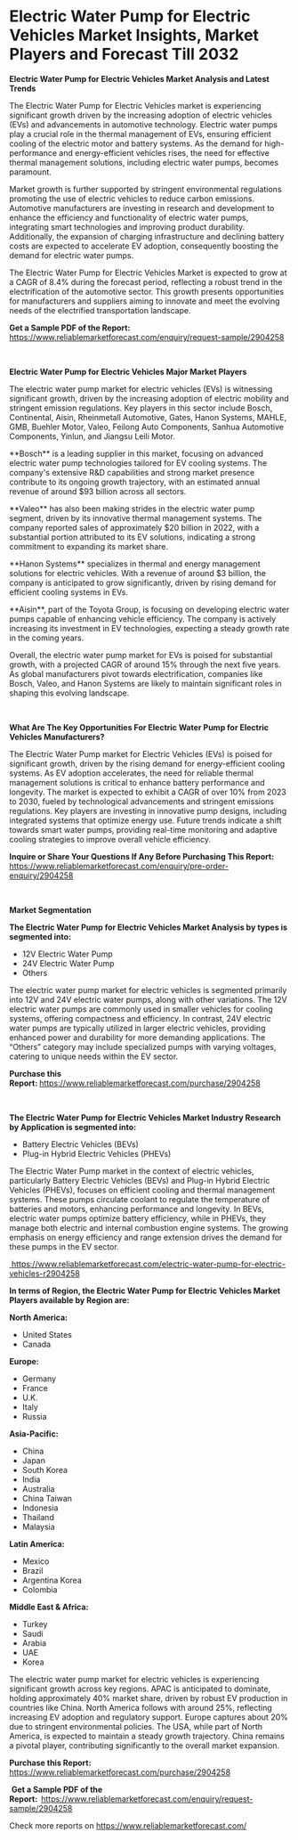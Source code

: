 <p><h1>Electric Water Pump for Electric Vehicles Market Insights, Market Players and Forecast Till 2032</h1></p><p><strong>Electric Water Pump for Electric Vehicles Market Analysis and Latest Trends</strong></p>
<p><p>The Electric Water Pump for Electric Vehicles market is experiencing significant growth driven by the increasing adoption of electric vehicles (EVs) and advancements in automotive technology. Electric water pumps play a crucial role in the thermal management of EVs, ensuring efficient cooling of the electric motor and battery systems. As the demand for high-performance and energy-efficient vehicles rises, the need for effective thermal management solutions, including electric water pumps, becomes paramount.</p><p>Market growth is further supported by stringent environmental regulations promoting the use of electric vehicles to reduce carbon emissions. Automotive manufacturers are investing in research and development to enhance the efficiency and functionality of electric water pumps, integrating smart technologies and improving product durability. Additionally, the expansion of charging infrastructure and declining battery costs are expected to accelerate EV adoption, consequently boosting the demand for electric water pumps.</p><p>The Electric Water Pump for Electric Vehicles Market is expected to grow at a CAGR of 8.4% during the forecast period, reflecting a robust trend in the electrification of the automotive sector. This growth presents opportunities for manufacturers and suppliers aiming to innovate and meet the evolving needs of the electrified transportation landscape.</p></p>
<p><strong>Get a Sample PDF of the Report:&nbsp;</strong> <a href="https://www.reliablemarketforecast.com/enquiry/request-sample/2904258?utm_campaign=3194&utm_medium=2&utm_source=Github&utm_content=ia&utm_term=11032025&utm_id=electric-water-pump-for-electric-vehicles">https://www.reliablemarketforecast.com/enquiry/request-sample/2904258</a></p>
<p>&nbsp;</p>
<p><strong>Electric Water Pump for Electric Vehicles Major Market Players</strong></p>
<p><p>The electric water pump market for electric vehicles (EVs) is witnessing significant growth, driven by the increasing adoption of electric mobility and stringent emission regulations. Key players in this sector include Bosch, Continental, Aisin, Rheinmetall Automotive, Gates, Hanon Systems, MAHLE, GMB, Buehler Motor, Valeo, Feilong Auto Components, Sanhua Automotive Components, Yinlun, and Jiangsu Leili Motor.</p><p>**Bosch** is a leading supplier in this market, focusing on advanced electric water pump technologies tailored for EV cooling systems. The company's extensive R&D capabilities and strong market presence contribute to its ongoing growth trajectory, with an estimated annual revenue of around $93 billion across all sectors.</p><p>**Valeo** has also been making strides in the electric water pump segment, driven by its innovative thermal management systems. The company reported sales of approximately $20 billion in 2022, with a substantial portion attributed to its EV solutions, indicating a strong commitment to expanding its market share.</p><p>**Hanon Systems** specializes in thermal and energy management solutions for electric vehicles. With a revenue of around $3 billion, the company is anticipated to grow significantly, driven by rising demand for efficient cooling systems in EVs.</p><p>**Aisin**, part of the Toyota Group, is focusing on developing electric water pumps capable of enhancing vehicle efficiency. The company is actively increasing its investment in EV technologies, expecting a steady growth rate in the coming years.</p><p>Overall, the electric water pump market for EVs is poised for substantial growth, with a projected CAGR of around 15% through the next five years. As global manufacturers pivot towards electrification, companies like Bosch, Valeo, and Hanon Systems are likely to maintain significant roles in shaping this evolving landscape.</p></p>
<p>&nbsp;</p>
<p><strong>What Are The Key Opportunities For Electric Water Pump for Electric Vehicles Manufacturers?</strong></p>
<p><p>The Electric Water Pump market for Electric Vehicles (EVs) is poised for significant growth, driven by the rising demand for energy-efficient cooling systems. As EV adoption accelerates, the need for reliable thermal management solutions is critical to enhance battery performance and longevity. The market is expected to exhibit a CAGR of over 10% from 2023 to 2030, fueled by technological advancements and stringent emissions regulations. Key players are investing in innovative pump designs, including integrated systems that optimize energy use. Future trends indicate a shift towards smart water pumps, providing real-time monitoring and adaptive cooling strategies to improve overall vehicle efficiency.</p></p>
<p><strong>Inquire or Share Your Questions If Any Before Purchasing This Report:</strong> <a href="https://www.reliablemarketforecast.com/enquiry/pre-order-enquiry/2904258?utm_campaign=3194&utm_medium=2&utm_source=Github&utm_content=ia&utm_term=11032025&utm_id=electric-water-pump-for-electric-vehicles">https://www.reliablemarketforecast.com/enquiry/pre-order-enquiry/2904258</a></p>
<p>&nbsp;</p>
<p><strong>Market Segmentation</strong></p>
<p><strong>The Electric Water Pump for Electric Vehicles Market Analysis by types is segmented into:</strong></p>
<p><ul><li>12V Electric Water Pump</li><li>24V Electric Water Pump</li><li>Others</li></ul></p>
<p><p>The electric water pump market for electric vehicles is segmented primarily into 12V and 24V electric water pumps, along with other variations. The 12V electric water pumps are commonly used in smaller vehicles for cooling systems, offering compactness and efficiency. In contrast, 24V electric water pumps are typically utilized in larger electric vehicles, providing enhanced power and durability for more demanding applications. The “Others” category may include specialized pumps with varying voltages, catering to unique needs within the EV sector.</p></p>
<p><strong>Purchase this Report:&nbsp;</strong><a href="https://www.reliablemarketforecast.com/purchase/2904258?utm_campaign=3194&utm_medium=2&utm_source=Github&utm_content=ia&utm_term=11032025&utm_id=electric-water-pump-for-electric-vehicles">https://www.reliablemarketforecast.com/purchase/2904258</a></p>
<p>&nbsp;</p>
<p><strong>The Electric Water Pump for Electric Vehicles Market Industry Research by Application is segmented into:</strong></p>
<p><ul><li>Battery Electric Vehicles (BEVs)</li><li>Plug-in Hybrid Electric Vehicles (PHEVs)</li></ul></p>
<p><p>The Electric Water Pump market in the context of electric vehicles, particularly Battery Electric Vehicles (BEVs) and Plug-in Hybrid Electric Vehicles (PHEVs), focuses on efficient cooling and thermal management systems. These pumps circulate coolant to regulate the temperature of batteries and motors, enhancing performance and longevity. In BEVs, electric water pumps optimize battery efficiency, while in PHEVs, they manage both electric and internal combustion engine systems. The growing emphasis on energy efficiency and range extension drives the demand for these pumps in the EV sector.</p></p>
<p><a href="https://www.reliablemarketforecast.com/electric-water-pump-for-electric-vehicles-r2904258?utm_campaign=3194&utm_medium=2&utm_source=Github&utm_content=ia&utm_term=11032025&utm_id=electric-water-pump-for-electric-vehicles">&nbsp;https://www.reliablemarketforecast.com/electric-water-pump-for-electric-vehicles-r2904258</a></p>
<p><strong>In terms of Region, the Electric Water Pump for Electric Vehicles Market Players available by Region are:</strong></p>
<p>
    <p> <strong> North America: </strong>
        <ul>
            <li>United States</li>
            <li>Canada</li>
        </ul>
        </p> 
    <p> <strong> Europe: </strong>
        <ul>
            <li>Germany</li>
            <li>France</li>
            <li>U.K.</li>
            <li>Italy</li>
            <li>Russia</li>
        </ul>
        </p> 
    <p> <strong> Asia-Pacific: </strong>
        <ul>
            <li>China</li>
            <li>Japan</li>
            <li>South Korea</li>
            <li>India</li>
            <li>Australia</li>
            <li>China Taiwan</li>
            <li>Indonesia</li>
            <li>Thailand</li>
            <li>Malaysia</li>
        </ul>
        </p> 
    <p> <strong> Latin America: </strong>
        <ul>
            <li>Mexico</li>
            <li>Brazil</li>
            <li>Argentina Korea</li>
            <li>Colombia</li>
        </ul>
        </p> 
    <p> <strong> Middle East & Africa: </strong>
        <ul>
            <li>Turkey</li>
            <li>Saudi</li>
            <li>Arabia</li>
            <li>UAE</li>
            <li>Korea</li>
        </ul>
    </p>
    </p>
<p><p>The electric water pump market for electric vehicles is experiencing significant growth across key regions. APAC is anticipated to dominate, holding approximately 40% market share, driven by robust EV production in countries like China. North America follows with around 25%, reflecting increasing EV adoption and regulatory support. Europe captures about 20% due to stringent environmental policies. The USA, while part of North America, is expected to maintain a steady growth trajectory. China remains a pivotal player, contributing significantly to the overall market expansion.</p></p>
<p><strong>Purchase this Report: </strong><a href="https://www.reliablemarketforecast.com/purchase/2904258?utm_campaign=3194&utm_medium=2&utm_source=Github&utm_content=ia&utm_term=11032025&utm_id=electric-water-pump-for-electric-vehicles">https://www.reliablemarketforecast.com/purchase/2904258</a></p>
<p>&nbsp;<strong>Get a Sample PDF of the Report:&nbsp;&nbsp;</strong><a href="https://www.reliablemarketforecast.com/enquiry/request-sample/2904258?utm_campaign=3194&utm_medium=2&utm_source=Github&utm_content=ia&utm_term=11032025&utm_id=electric-water-pump-for-electric-vehicles">https://www.reliablemarketforecast.com/enquiry/request-sample/2904258</a></p>
<p><strong></strong></p>
<p>Check more reports on <a href="https://www.reliablemarketforecast.com/?utm_campaign=3194&utm_medium=2&utm_source=Github&utm_content=ia&utm_term=11032025&utm_id=electric-water-pump-for-electric-vehicles">https://www.reliablemarketforecast.com/</a></p>